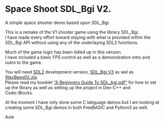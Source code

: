 # Space Shoot SDL_Bgi V2.

A simple space shooter demo based upon SDL_Bgi.  

This is a remake of the V1 shooter game using the library SDL_Bgi.  
I have made every effort toward staying with what is provided within the SDL_Bgi API without using any of the underlaying SDL2 functions.  

Much of the game logic has been tidied up in this version.  
I have included a basic FPS control as well as a demonstration intro and outro to the game.  

You will need [SDL2](https://github.com/libsdl-org/SDL) development version, [SDL_Bgi V3](https://sdl-bgi.sourceforge.io/) as wel as [WavBeep02.zip](https://encode.su/threads/383-A-command-line-tool-for-Windows-which-beeps-through-the-System-Speaker).  
Please read my booklet ["A Beginners Guide To SDL_bgi.pdf"](https://github.com/Axle-Ozz-i-sofT/A-BEGINNERS-GUIDE-TO-PROGRAMMING/tree/main/Supplimental/A%20Beginners_Guide_To_SDL_bgi) for how to set up the library as well as setting up the project in Dev-C++ and Code::Blocks.

At the moment I have only done some C labguage demos but I am looking at creating some SDL_Bgi demos in both FreeBASIC and Python3 as well.

Axle  
